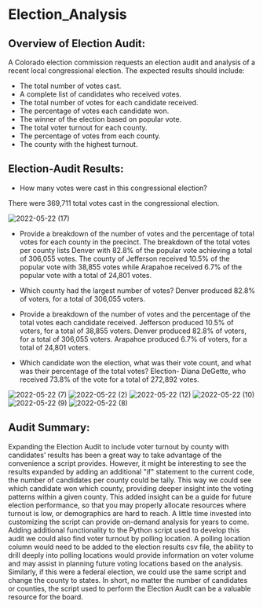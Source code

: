 # Election_Analysis
## Overview of Election Audit: 

A Colorado election commission requests an election audit and analysis of a recent local congressional election. The expected results should include:
- The total number of votes cast.
- A complete list of candidates who received votes.
- The total number of votes for each candidate received.
-	The percentage of votes each candidate won.
-	The winner of the election based on popular vote.
-	The total voter turnout for each county.
-	The percentage of votes from each county.
-	The county with the highest turnout.



## Election-Audit Results:
- How many votes were cast in this congressional election?

There were 369,711 total votes cast in the congressional election. 

![2022-05-22 (17)](https://user-images.githubusercontent.com/103701561/169713705-84e0e315-22e5-405d-bf6d-d333a3673bc3.png)



- Provide a breakdown of the number of votes and the percentage of total votes for each county in the precinct.
The breakdown of the total votes per county lists Denver with 82.8% of the popular vote achieving a total of 306,055 votes. The county of Jefferson received 10.5% of the popular vote with 38,855 votes while Arapahoe received 6.7% of the popular vote with a total of 24,801 votes.


- Which county had the largest number of votes?
Denver produced 82.8% of voters, for a total of 306,055 voters.



- Provide a breakdown of the number of votes and the percentage of the total votes each candidate received.
Jefferson produced 10.5% of voters, for a total of 38,855 voters.
Denver produced 82.8% of voters, for a total of 306,055 voters.
Arapahoe produced 6.7% of voters, for a total of 24,801 voters.



- Which candidate won the election, what was their vote count, and what was their percentage of the total votes?
Election- Diana DeGette, who received 73.8% of the vote for a total of 272,892 votes.


![2022-05-22 (7)](https://user-images.githubusercontent.com/103701561/169712769-ed32848a-5b30-4516-8995-2cd736a97460.png)
![2022-05-22 (2)](https://user-images.githubusercontent.com/103701561/169712781-3313b870-bc6b-4151-b54a-7ea26bbfa185.png)
![2022-05-22 (12)](https://user-images.githubusercontent.com/103701561/169712784-a62cc110-317b-4e2e-a5af-bced5986c425.png)
![2022-05-22 (10)](https://user-images.githubusercontent.com/103701561/169712788-02efe04e-1627-4b35-bb51-efda3b16310b.png)
![2022-05-22 (9)](https://user-images.githubusercontent.com/103701561/169712789-557a7bdc-2ca3-483f-92b7-1b3bae0de022.png)
![2022-05-22 (8)](https://user-images.githubusercontent.com/103701561/169712792-2612ac5b-ed2f-4e91-8a90-55449d8df843.png)




## Audit Summary: 

Expanding the Election Audit to include voter turnout by county with candidates’ results has been a great way to take advantage of the convenience a script provides. However, it might be interesting to see the results expanded by adding an additional "if" statement to the current code, the number of candidates per county could be tally. This way we could see which candidate won which county, providing deeper insight into the voting patterns within a given county. 
This added insight can be a guide for future election performance, so that you may properly allocate resources where turnout is low, or demographics are hard to reach.
A little time invested into customizing the script can provide on-demand analysis for years to come.
Adding additional functionality to the Python script used to develop this audit we could also find voter turnout by polling location. A polling location column would need to be added to the election results csv file, the ability to drill deeply into polling locations would provide information on voter volume and may assist in planning future voting locations based on the analysis. 
Similarly, if this were a federal election, we could use the same script and change the county to states.
In short, no matter the number of candidates or counties, the script used to perform the Election Audit can be a valuable resource for the board.


